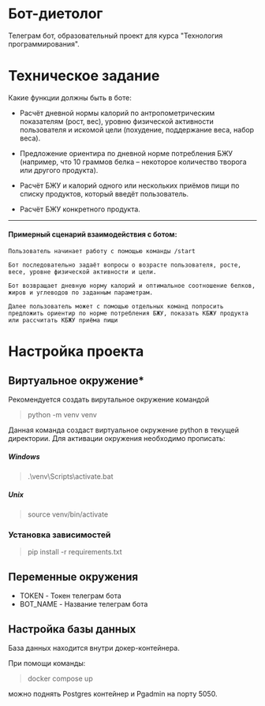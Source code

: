 # Бот-диетолог
Телеграм бот, образовательный проект для курса "Технология программирования".
# Техническое задание

Какие функции должны быть в боте:

- Расчёт дневной нормы калорий по антропометрическим показателям (рост, вес), уровню физической активности пользователя и искомой цели (похудение, поддержание веса, набор веса).

- Предложение ориентира по дневной норме потребления БЖУ (например, что 10 граммов белка – некоторое количество творога или другого продукта).

- Расчёт БЖУ и калорий одного или нескольких приёмов пищи по списку 
продуктов, который введёт пользователь.

- Расчёт БЖУ конкретного продукта.

---
#### Примерный сценарий взаимодействия с ботом:
```
Пользователь начинает работу с помощью команды /start

Бот последовательно задаёт вопросы о возрасте пользователя, росте, весе, уровне физической активности и цели.

Бот возвращает дневную норму калорий и оптимальное соотношение белков, жиров и углеводов по заданным параметрам.

Далее пользователь может с помощью отдельных команд попросить предложить ориентир по норме потребления БЖУ, показать КБЖУ продукта или рассчитать КБЖУ приёма пищи
```

# Настройка проекта

## Виртуальное окружение* 
Рекомендуется создать вирутальное окружение командой 
> python -m venv venv

Данная команда создаст виртуальное окружение python в текущей директории. 
Для активации окружения необходимо прописать:

##### Windows
> .\venv\Scripts\activate.bat

##### Unix
> source venv/bin/activate

### Установка зависимостей 
> pip install -r requirements.txt

## Переменные окружения

- TOKEN - Токен телеграм бота
- BOT_NAME - Название телеграм бота

## Настройка базы данных
База данных находится внутри докер-контейнера.

При помощи команды:
> docker compose up 

можно поднять Postgres контейнер и Pgadmin на порту 5050.